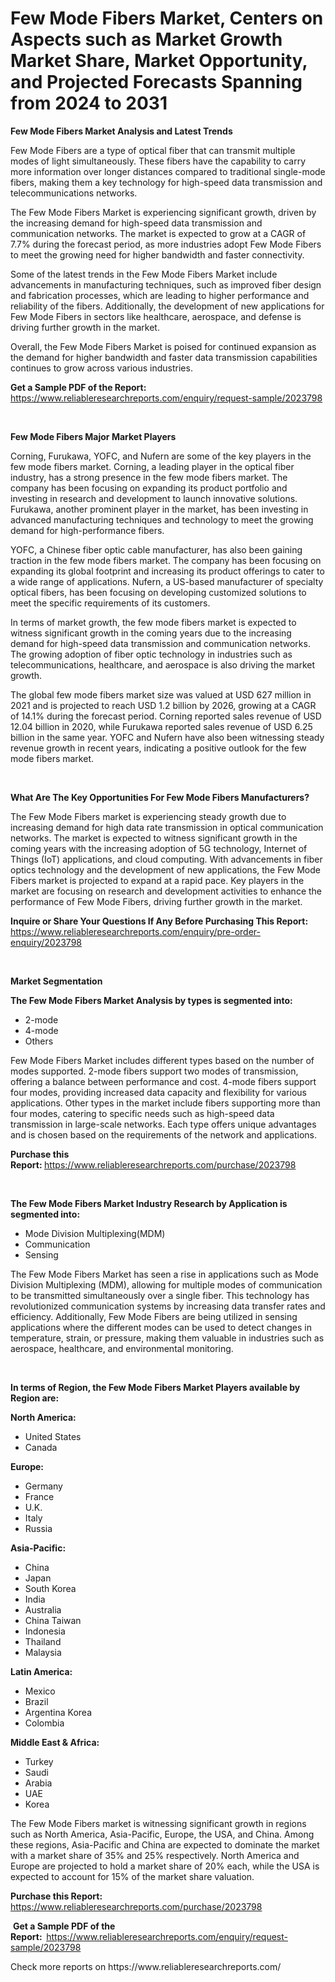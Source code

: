 <p><h1>Few Mode Fibers Market, Centers on Aspects such as Market Growth Market Share, Market Opportunity, and Projected Forecasts Spanning from 2024 to 2031</h1></p><p><strong>Few Mode Fibers Market Analysis and Latest Trends</strong></p>
<p><p>Few Mode Fibers are a type of optical fiber that can transmit multiple modes of light simultaneously. These fibers have the capability to carry more information over longer distances compared to traditional single-mode fibers, making them a key technology for high-speed data transmission and telecommunications networks.</p><p>The Few Mode Fibers Market is experiencing significant growth, driven by the increasing demand for high-speed data transmission and communication networks. The market is expected to grow at a CAGR of 7.7% during the forecast period, as more industries adopt Few Mode Fibers to meet the growing need for higher bandwidth and faster connectivity.</p><p>Some of the latest trends in the Few Mode Fibers Market include advancements in manufacturing techniques, such as improved fiber design and fabrication processes, which are leading to higher performance and reliability of the fibers. Additionally, the development of new applications for Few Mode Fibers in sectors like healthcare, aerospace, and defense is driving further growth in the market.</p><p>Overall, the Few Mode Fibers Market is poised for continued expansion as the demand for higher bandwidth and faster data transmission capabilities continues to grow across various industries.</p></p>
<p><strong>Get a Sample PDF of the Report:&nbsp;</strong> <a href="https://www.reliableresearchreports.com/enquiry/request-sample/2023798">https://www.reliableresearchreports.com/enquiry/request-sample/2023798</a></p>
<p>&nbsp;</p>
<p><strong>Few Mode Fibers Major Market Players</strong></p>
<p><p>Corning, Furukawa, YOFC, and Nufern are some of the key players in the few mode fibers market. Corning, a leading player in the optical fiber industry, has a strong presence in the few mode fibers market. The company has been focusing on expanding its product portfolio and investing in research and development to launch innovative solutions. Furukawa, another prominent player in the market, has been investing in advanced manufacturing techniques and technology to meet the growing demand for high-performance fibers.</p><p>YOFC, a Chinese fiber optic cable manufacturer, has also been gaining traction in the few mode fibers market. The company has been focusing on expanding its global footprint and increasing its product offerings to cater to a wide range of applications. Nufern, a US-based manufacturer of specialty optical fibers, has been focusing on developing customized solutions to meet the specific requirements of its customers.</p><p>In terms of market growth, the few mode fibers market is expected to witness significant growth in the coming years due to the increasing demand for high-speed data transmission and communication networks. The growing adoption of fiber optic technology in industries such as telecommunications, healthcare, and aerospace is also driving the market growth.</p><p>The global few mode fibers market size was valued at USD 627 million in 2021 and is projected to reach USD 1.2 billion by 2026, growing at a CAGR of 14.1% during the forecast period. Corning reported sales revenue of USD 12.04 billion in 2020, while Furukawa reported sales revenue of USD 6.25 billion in the same year. YOFC and Nufern have also been witnessing steady revenue growth in recent years, indicating a positive outlook for the few mode fibers market.</p></p>
<p>&nbsp;</p>
<p><strong>What Are The Key Opportunities For Few Mode Fibers Manufacturers?</strong></p>
<p><p>The Few Mode Fibers market is experiencing steady growth due to increasing demand for high data rate transmission in optical communication networks. The market is expected to witness significant growth in the coming years with the increasing adoption of 5G technology, Internet of Things (IoT) applications, and cloud computing. With advancements in fiber optics technology and the development of new applications, the Few Mode Fibers market is projected to expand at a rapid pace. Key players in the market are focusing on research and development activities to enhance the performance of Few Mode Fibers, driving further growth in the market.</p></p>
<p><strong>Inquire or Share Your Questions If Any Before Purchasing This Report:</strong> <a href="https://www.reliableresearchreports.com/enquiry/pre-order-enquiry/2023798">https://www.reliableresearchreports.com/enquiry/pre-order-enquiry/2023798</a></p>
<p>&nbsp;</p>
<p><strong>Market Segmentation</strong></p>
<p><strong>The Few Mode Fibers Market Analysis by types is segmented into:</strong></p>
<p><ul><li>2-mode</li><li>4-mode</li><li>Others</li></ul></p>
<p><p>Few Mode Fibers Market includes different types based on the number of modes supported. 2-mode fibers support two modes of transmission, offering a balance between performance and cost. 4-mode fibers support four modes, providing increased data capacity and flexibility for various applications. Other types in the market include fibers supporting more than four modes, catering to specific needs such as high-speed data transmission in large-scale networks. Each type offers unique advantages and is chosen based on the requirements of the network and applications.</p></p>
<p><strong>Purchase this Report:&nbsp;</strong><a href="https://www.reliableresearchreports.com/purchase/2023798">https://www.reliableresearchreports.com/purchase/2023798</a></p>
<p>&nbsp;</p>
<p><strong>The Few Mode Fibers Market Industry Research by Application is segmented into:</strong></p>
<p><ul><li>Mode Division Multiplexing(MDM)</li><li>Communication</li><li>Sensing</li></ul></p>
<p><p>The Few Mode Fibers Market has seen a rise in applications such as Mode Division Multiplexing (MDM), allowing for multiple modes of communication to be transmitted simultaneously over a single fiber. This technology has revolutionized communication systems by increasing data transfer rates and efficiency. Additionally, Few Mode Fibers are being utilized in sensing applications where the different modes can be used to detect changes in temperature, strain, or pressure, making them valuable in industries such as aerospace, healthcare, and environmental monitoring.</p></p>
<p>&nbsp;</p>
<p><strong>In terms of Region, the Few Mode Fibers Market Players available by Region are:</strong></p>
<p>
    <p> <strong> North America: </strong>
        <ul>
            <li>United States</li>
            <li>Canada</li>
        </ul>
        </p> 
    <p> <strong> Europe: </strong>
        <ul>
            <li>Germany</li>
            <li>France</li>
            <li>U.K.</li>
            <li>Italy</li>
            <li>Russia</li>
        </ul>
        </p> 
    <p> <strong> Asia-Pacific: </strong>
        <ul>
            <li>China</li>
            <li>Japan</li>
            <li>South Korea</li>
            <li>India</li>
            <li>Australia</li>
            <li>China Taiwan</li>
            <li>Indonesia</li>
            <li>Thailand</li>
            <li>Malaysia</li>
        </ul>
        </p> 
    <p> <strong> Latin America: </strong>
        <ul>
            <li>Mexico</li>
            <li>Brazil</li>
            <li>Argentina Korea</li>
            <li>Colombia</li>
        </ul>
        </p> 
    <p> <strong> Middle East & Africa: </strong>
        <ul>
            <li>Turkey</li>
            <li>Saudi</li>
            <li>Arabia</li>
            <li>UAE</li>
            <li>Korea</li>
        </ul>
    </p>
    </p>
<p><p>The Few Mode Fibers market is witnessing significant growth in regions such as North America, Asia-Pacific, Europe, the USA, and China. Among these regions, Asia-Pacific and China are expected to dominate the market with a market share of 35% and 25% respectively. North America and Europe are projected to hold a market share of 20% each, while the USA is expected to account for 15% of the market share valuation.</p></p>
<p><strong>Purchase this Report: </strong><a href="https://www.reliableresearchreports.com/purchase/2023798">https://www.reliableresearchreports.com/purchase/2023798</a></p>
<p>&nbsp;<strong>Get a Sample PDF of the Report:&nbsp;&nbsp;</strong><a href="https://www.reliableresearchreports.com/enquiry/request-sample/2023798">https://www.reliableresearchreports.com/enquiry/request-sample/2023798</a></p>
<p><strong></strong></p>
<p>Check more reports on https://www.reliableresearchreports.com/</p>